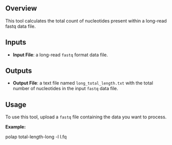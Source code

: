 ## Overview

This tool calculates the total count of nucleotides present within a long-read fastq data file.

## Inputs

- **Input File**: a long-read `fastq` format data file.

## Outputs

- **Output File**: a text file named `long_total_length.txt` with the total number of nucleotides in the input `fastq` data file.

## Usage

To use this tool, upload a `fastq` file containing the data you want to process.

**Example:**

polap total-length-long -l l.fq
